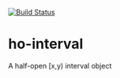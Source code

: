[![Build Status](https://travis-ci.org/lazutkin/ho-interval.png)](https://travis-ci.org/lazutkin/ho-interval)

ho-interval
===========

A half-open [x,y) interval object 
